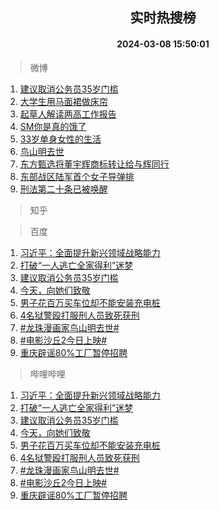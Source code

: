 <div align="center"><h2>实时热搜榜</h2><h4>2024-03-08 15:50:01</h4></div>

> 微博  

1. [建议取消公务员35岁门槛](https://s.weibo.com/weibo?q=%23%E5%BB%BA%E8%AE%AE%E5%8F%96%E6%B6%88%E5%85%AC%E5%8A%A1%E5%91%9835%E5%B2%81%E9%97%A8%E6%A7%9B%23&t=31&band_rank=1&Refer=top)<br />
2. [大学生用马面裙做床帘](https://s.weibo.com/weibo?q=%23%E5%A4%A7%E5%AD%A6%E7%94%9F%E7%94%A8%E9%A9%AC%E9%9D%A2%E8%A3%99%E5%81%9A%E5%BA%8A%E5%B8%98%23&t=31&band_rank=2&Refer=top)<br />
3. [起草人解读两高工作报告](https://s.weibo.com/weibo?q=%23%E8%B5%B7%E8%8D%89%E4%BA%BA%E8%A7%A3%E8%AF%BB%E4%B8%A4%E9%AB%98%E5%B7%A5%E4%BD%9C%E6%8A%A5%E5%91%8A%23&t=31&band_rank=3&Refer=top)<br />
4. [SM你是真的饿了](https://s.weibo.com/weibo?q=%23SM%E4%BD%A0%E6%98%AF%E7%9C%9F%E7%9A%84%E9%A5%BF%E4%BA%86%23&t=31&band_rank=4&Refer=top)<br />
5. [33岁单身女性的生活](https://s.weibo.com/weibo?q=%2333%E5%B2%81%E5%8D%95%E8%BA%AB%E5%A5%B3%E6%80%A7%E7%9A%84%E7%94%9F%E6%B4%BB%23&t=31&band_rank=5&Refer=top)<br />
6. [鸟山明去世](https://s.weibo.com/weibo?q=%23%E9%B8%9F%E5%B1%B1%E6%98%8E%E5%8E%BB%E4%B8%96%23&t=31&band_rank=6&Refer=top)<br />
7. [东方甄选将董宇辉商标转让给与辉同行](https://s.weibo.com/weibo?q=%23%E4%B8%9C%E6%96%B9%E7%94%84%E9%80%89%E5%B0%86%E8%91%A3%E5%AE%87%E8%BE%89%E5%95%86%E6%A0%87%E8%BD%AC%E8%AE%A9%E7%BB%99%E4%B8%8E%E8%BE%89%E5%90%8C%E8%A1%8C%23&t=31&band_rank=7&Refer=top)<br />
8. [东部战区陆军首个女子导弹排](https://s.weibo.com/weibo?q=%23%E4%B8%9C%E9%83%A8%E6%88%98%E5%8C%BA%E9%99%86%E5%86%9B%E9%A6%96%E4%B8%AA%E5%A5%B3%E5%AD%90%E5%AF%BC%E5%BC%B9%E6%8E%92%23&t=31&band_rank=8&Refer=top)<br />
9. [刑法第二十条已被唤醒](https://s.weibo.com/weibo?q=%23%E5%88%91%E6%B3%95%E7%AC%AC%E4%BA%8C%E5%8D%81%E6%9D%A1%E5%B7%B2%E8%A2%AB%E5%94%A4%E9%86%92%23&t=31&band_rank=9&Refer=top)<br />

> 知乎  


> 百度  

1. [习近平：全面提升新兴领域战略能力](https://www.baidu.com/s?wd=%E4%B9%A0%E8%BF%91%E5%B9%B3%EF%BC%9A%E5%85%A8%E9%9D%A2%E6%8F%90%E5%8D%87%E6%96%B0%E5%85%B4%E9%A2%86%E5%9F%9F%E6%88%98%E7%95%A5%E8%83%BD%E5%8A%9B&sa=fyb_news&rsv_dl=fyb_news)<br />
2. [打破“一人逃亡全家得利”迷梦](https://www.baidu.com/s?wd=%E6%89%93%E7%A0%B4%E2%80%9C%E4%B8%80%E4%BA%BA%E9%80%83%E4%BA%A1%E5%85%A8%E5%AE%B6%E5%BE%97%E5%88%A9%E2%80%9D%E8%BF%B7%E6%A2%A6&sa=fyb_news&rsv_dl=fyb_news)<br />
3. [建议取消公务员35岁门槛](https://www.baidu.com/s?wd=%E5%BB%BA%E8%AE%AE%E5%8F%96%E6%B6%88%E5%85%AC%E5%8A%A1%E5%91%9835%E5%B2%81%E9%97%A8%E6%A7%9B&sa=fyb_news&rsv_dl=fyb_news)<br />
4. [今天，向她们致敬](https://www.baidu.com/s?wd=%E4%BB%8A%E5%A4%A9%EF%BC%8C%E5%90%91%E5%A5%B9%E4%BB%AC%E8%87%B4%E6%95%AC&sa=fyb_news&rsv_dl=fyb_news)<br />
5. [男子花百万买车位却不能安装充电桩](https://www.baidu.com/s?wd=%E7%94%B7%E5%AD%90%E8%8A%B1%E7%99%BE%E4%B8%87%E4%B9%B0%E8%BD%A6%E4%BD%8D%E5%8D%B4%E4%B8%8D%E8%83%BD%E5%AE%89%E8%A3%85%E5%85%85%E7%94%B5%E6%A1%A9&sa=fyb_news&rsv_dl=fyb_news)<br />
6. [4名狱警殴打服刑人员致死获刑](https://www.baidu.com/s?wd=4%E5%90%8D%E7%8B%B1%E8%AD%A6%E6%AE%B4%E6%89%93%E6%9C%8D%E5%88%91%E4%BA%BA%E5%91%98%E8%87%B4%E6%AD%BB%E8%8E%B7%E5%88%91&sa=fyb_news&rsv_dl=fyb_news)<br />
7. [#龙珠漫画家鸟山明去世#](https://www.baidu.com/s?wd=%23%E9%BE%99%E7%8F%A0%E6%BC%AB%E7%94%BB%E5%AE%B6%E9%B8%9F%E5%B1%B1%E6%98%8E%E5%8E%BB%E4%B8%96%23&sa=fyb_news&rsv_dl=fyb_news)<br />
8. [#电影沙丘2今日上映#](https://www.baidu.com/s?wd=%23%E7%94%B5%E5%BD%B1%E6%B2%99%E4%B8%982%E4%BB%8A%E6%97%A5%E4%B8%8A%E6%98%A0%23&sa=fyb_news&rsv_dl=fyb_news)<br />
9. [重庆辟谣80%工厂暂停招聘](https://www.baidu.com/s?wd=%E9%87%8D%E5%BA%86%E8%BE%9F%E8%B0%A380%25%E5%B7%A5%E5%8E%82%E6%9A%82%E5%81%9C%E6%8B%9B%E8%81%98&sa=fyb_news&rsv_dl=fyb_news)<br />

> 哔哩哔哩  

1. [习近平：全面提升新兴领域战略能力](https://www.baidu.com/s?wd=%E4%B9%A0%E8%BF%91%E5%B9%B3%EF%BC%9A%E5%85%A8%E9%9D%A2%E6%8F%90%E5%8D%87%E6%96%B0%E5%85%B4%E9%A2%86%E5%9F%9F%E6%88%98%E7%95%A5%E8%83%BD%E5%8A%9B&sa=fyb_news&rsv_dl=fyb_news)<br />
2. [打破“一人逃亡全家得利”迷梦](https://www.baidu.com/s?wd=%E6%89%93%E7%A0%B4%E2%80%9C%E4%B8%80%E4%BA%BA%E9%80%83%E4%BA%A1%E5%85%A8%E5%AE%B6%E5%BE%97%E5%88%A9%E2%80%9D%E8%BF%B7%E6%A2%A6&sa=fyb_news&rsv_dl=fyb_news)<br />
3. [建议取消公务员35岁门槛](https://www.baidu.com/s?wd=%E5%BB%BA%E8%AE%AE%E5%8F%96%E6%B6%88%E5%85%AC%E5%8A%A1%E5%91%9835%E5%B2%81%E9%97%A8%E6%A7%9B&sa=fyb_news&rsv_dl=fyb_news)<br />
4. [今天，向她们致敬](https://www.baidu.com/s?wd=%E4%BB%8A%E5%A4%A9%EF%BC%8C%E5%90%91%E5%A5%B9%E4%BB%AC%E8%87%B4%E6%95%AC&sa=fyb_news&rsv_dl=fyb_news)<br />
5. [男子花百万买车位却不能安装充电桩](https://www.baidu.com/s?wd=%E7%94%B7%E5%AD%90%E8%8A%B1%E7%99%BE%E4%B8%87%E4%B9%B0%E8%BD%A6%E4%BD%8D%E5%8D%B4%E4%B8%8D%E8%83%BD%E5%AE%89%E8%A3%85%E5%85%85%E7%94%B5%E6%A1%A9&sa=fyb_news&rsv_dl=fyb_news)<br />
6. [4名狱警殴打服刑人员致死获刑](https://www.baidu.com/s?wd=4%E5%90%8D%E7%8B%B1%E8%AD%A6%E6%AE%B4%E6%89%93%E6%9C%8D%E5%88%91%E4%BA%BA%E5%91%98%E8%87%B4%E6%AD%BB%E8%8E%B7%E5%88%91&sa=fyb_news&rsv_dl=fyb_news)<br />
7. [#龙珠漫画家鸟山明去世#](https://www.baidu.com/s?wd=%23%E9%BE%99%E7%8F%A0%E6%BC%AB%E7%94%BB%E5%AE%B6%E9%B8%9F%E5%B1%B1%E6%98%8E%E5%8E%BB%E4%B8%96%23&sa=fyb_news&rsv_dl=fyb_news)<br />
8. [#电影沙丘2今日上映#](https://www.baidu.com/s?wd=%23%E7%94%B5%E5%BD%B1%E6%B2%99%E4%B8%982%E4%BB%8A%E6%97%A5%E4%B8%8A%E6%98%A0%23&sa=fyb_news&rsv_dl=fyb_news)<br />
9. [重庆辟谣80%工厂暂停招聘](https://www.baidu.com/s?wd=%E9%87%8D%E5%BA%86%E8%BE%9F%E8%B0%A380%25%E5%B7%A5%E5%8E%82%E6%9A%82%E5%81%9C%E6%8B%9B%E8%81%98&sa=fyb_news&rsv_dl=fyb_news)<br />
